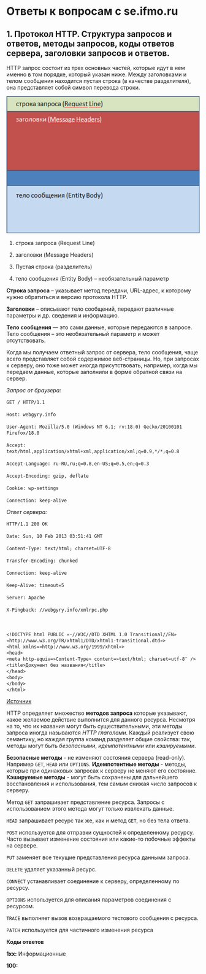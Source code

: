 # Ответы к вопросам с se.ifmo.ru

## 1. Протокол HTTP. Структура запросов и ответов, методы запросов, коды ответов сервера, заголовки запросов и ответов.

HTTP запрос состоит из трех основных частей, которые идут в нем именно в том порядке, который указан ниже. 
Между заголовками и телом сообщения находится пустая строка (в качестве разделителя), она представляет собой символ 
перевода строки.

![alt](answers_res/img1.png)

1. строка запроса (Request Line)

2. заголовки (Message Headers)

3. Пустая строка (разделитель)

4. тело сообщения (Entity Body) – необязательный параметр

**Строка запроса** – указывает метод передачи, URL-адрес, к которому нужно обратиться и версию протокола HTTP.

**Заголовки** – описывают тело сообщений, передают различные параметры и др. сведения и информацию.

**Тело сообщения**  — это сами данные, которые передаются в запросе.  Тело сообщения – это необязательный параметр и может отсутствовать.

Когда мы получаем ответный запрос от сервера, тело сообщения, чаще всего представляет собой содержимое веб-страницы. 
Но, при запросах к серверу, оно тоже может иногда присутствовать, например, когда мы передаем данные, которые заполнили 
в форме обратной связи на сервер.

*Запрос от браузера:*

```
GET / HTTP/1.1

Host: webgyry.info

User-Agent: Mozilla/5.0 (Windows NT 6.1; rv:18.0) Gecko/20100101 Firefox/18.0

Accept: text/html,application/xhtml+xml,application/xml;q=0.9,*/*;q=0.8

Accept-Language: ru-RU,ru;q=0.8,en-US;q=0.5,en;q=0.3

Accept-Encoding: gzip, deflate

Cookie: wp-settings

Connection: keep-alive
```

*Ответ сервера:*
```
HTTP/1.1 200 OK

Date: Sun, 10 Feb 2013 03:51:41 GMT

Content-Type: text/html; charset=UTF-8

Transfer-Encoding: chunked

Connection: keep-alive

Keep-Alive: timeout=5

Server: Apache

X-Pingback: //webgyry.info/xmlrpc.php

 

<!DOCTYPE html PUBLIC «-//W3C//DTD XHTML 1.0 Transitional//EN» «http://www.w3.org/TR/xhtml1/DTD/xhtml1-transitional.dtd»>
<html xmlns=»http://www.w3.org/1999/xhtml»>
<head>
<meta http-equiv=»Content-Type» content=»text/html; charset=utf-8″ />
<title>Документ без названия</title>
</head>
<body>
</body>
</html>
```

[Источник](https://webgyry.info/obshhaya-struktura-http-zaprosov-i-otvetov)

HTTP определяет множество **методов запроса** которые указывают, какое желаемое действие выполнится для данного ресурса. 
Несмотря на то, что их названия могут быть существительными, эти методы запроса иногда называются _HTTP глаголами_. Каждый реализует свою семантику, но каждая группа команд разделяет общие свойства: так, методы могут быть _безопасными_, _идемпотентными_ или _кэшируемыми_.

__Безопасные методы__ - не изменяют состояния сервера (read-only). Например `GET`, `HEAD` или `OPTIONS`.
__Идемпотентные методы__ - методы, которые при одинаковых запросах к серверу не меняют его состояние.
__Кэшируемые методы__ - могут быть сохранены для дальнейшего восстановления и использования, тем самым снижая число запросов к серверу.
    
Метод `GET` запрашивает представление ресурса. Запросы с использованием этого метода могут только извлекать данные.

`HEAD` запрашивает ресурс так же, как и метод `GET`, но без тела ответа.

`POST` используется для отправки сущностей к определенному ресурсу. Часто вызывает изменение состояния или какие-то побочные эффекты на сервере.

`PUT` заменяет все текущие представления ресурса данными запроса.

`DELETE` удаляет указанный ресурс.

`CONNECT` устанавливает соединение к серверу, определенному по ресурсу.

`OPTIONS` используется для описания параметров соединения с ресурсом.

`TRACE` выполняет вызов возвращаемого тестового сообщения с ресурса.

`PATCH` используется для частичного изменения ресурса

__Коды ответов__

__1xx:__ Информационные

__100:__ 

